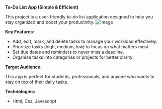 **To-Do List App (Simple & Efficient)**

This project is a user-friendly to-do list application designed to help you stay organized and boost your productivity.
![image](https://github.com/Sofiya24/To-Do-List/assets/134357691/f7a1d479-2ade-4a74-95a4-9f63dde06786)


**Key Features:**

* Add, edit, mark, and delete tasks to manage your workload effectively.
* Prioritize tasks (high, medium, low) to focus on what matters most.
* Set due dates and reminders to never miss a deadline.
* Organize tasks into categories or projects for better clarity.

**Target Audience:**

This app is perfect for students, professionals, and anyone who wants to stay on top of their daily tasks.

**Technologies:**

* Html, Css, Javascript
